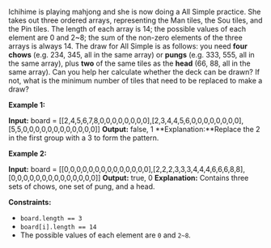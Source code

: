 Ichihime is playing mahjong and she is now doing a All Simple practice. She takes out three ordered arrays, representing the Man tiles, the Sou tiles, and the Pin tiles. The length of each array is 14; the possible values of each element are 0 and 2~8; the sum of the non-zero elements of the three arrays is always 14. The draw for All Simple is as follows: you need **four chows** (e.g. 234, 345, all in the same array) or **pungs** (e.g. 333, 555, all in the same array), plus **two** of the same tiles as the **head** (66, 88, all in the same array). Can you help her calculate whether the deck can be drawn? If not, what is the minimum number of tiles that need to be replaced to make a draw?

**Example 1:**

**Input:** board = [[2,4,5,6,7,8,0,0,0,0,0,0,0,0],[2,3,4,4,5,6,0,0,0,0,0,0,0,0],[5,5,0,0,0,0,0,0,0,0,0,0,0,0]]
**Output:** false, 1
**Explanation:**Replace the 2 in the first group with a 3 to form the pattern.

**Example 2:**

**Input:** board = [[0,0,0,0,0,0,0,0,0,0,0,0,0,0],[2,2,2,3,3,3,4,4,4,6,6,6,8,8],[0,0,0,0,0,0,0,0,0,0,0,0,0,0]]
**Output:** true, 0
**Explanation:** Contains three sets of chows, one set of pung, and a head.

**Constraints:**

- `board.length == 3`
- `board[i].length == 14`
- The possible values of each element are `0` and `2~8`.
